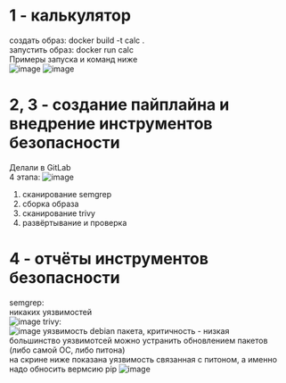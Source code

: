 # 1 - калькулятор
создать образ: docker build -t calc .  
запустить образ: docker run calc  
Примеры запуска и команд ниже  
![image](https://github.com/user-attachments/assets/9e5b4330-ee0c-48da-9def-5c8c73be06e6)
![image](https://github.com/user-attachments/assets/d6ec1648-d1ff-4d67-b77f-4b637bf7a7c8)
# 2, 3 - создание пайплайна и внедрение инструментов безопасности
Делали в GitLab  
4 этапа:
![image](https://github.com/user-attachments/assets/8a3fbffc-2e23-46d5-8408-27e6296df7a5)
1) сканирование semgrep
2) сборка образа
3) сканирование trivy
4) развёртывание и проверка
# 4 - отчёты инструментов безопасности
semgrep:  
никаких уязвимостей  
![image](https://github.com/user-attachments/assets/6288b52b-a4da-410e-9267-ec8eb21bd6df)
trivy:  
![image](https://github.com/user-attachments/assets/5aab5ddd-5fcc-4e2d-9a7c-8b7c3399e5cb)
уязвимость debian пакета, критичность - низкая  
большинство уязвимотсей можно устранить обновлением пакетов (либо самой ОС, либо питона)  
на скрине ниже показана уязвимость связанная с питоном, а именно надо обносить вермсию pip
![image](https://github.com/user-attachments/assets/928b403b-04bb-43dd-a236-2ad2b639dd82)
